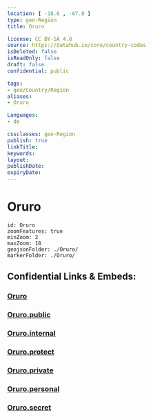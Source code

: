 ```yaml
---
location: [ -18.6 , -67.8 ] 
type: geo-Region
title: Oruro

license: CC BY-SA 4.0
source: https://datahub.io/core/country-codes
isDeleted: false
isReadOnly: false
draft: false
confidential: public

tags:
- geo/Country/Region
aliases:
- Oruro

Languages:
- de

cssclasses: geo-Region
publish: true
linkTitle: 
keywords: 
layout: 
publishDate: 
expiryDate: 
---
```


# Oruro

```leaflet
id: Oruro
zoomFeatures: true 
minZoom: 2 
maxZoom: 18
geojsonFolder: ./Oruro/
markerFolder: ./Oruro/
```


## Confidential Links & Embeds: 

### [Oruro](/_Standards/Earth/Continent/America~South/Bolivia/departments~Bolivia/Oruro.md) 

### [Oruro.public](/_public/Earth/Continent/America~South/Bolivia/departments~Bolivia/Oruro.public.md) 

### [Oruro.internal](/_internal/Earth/Continent/America~South/Bolivia/departments~Bolivia/Oruro.internal.md) 

### [Oruro.protect](/_protect/Earth/Continent/America~South/Bolivia/departments~Bolivia/Oruro.protect.md) 

### [Oruro.private](/_private/Earth/Continent/America~South/Bolivia/departments~Bolivia/Oruro.private.md) 

### [Oruro.personal](/_personal/Earth/Continent/America~South/Bolivia/departments~Bolivia/Oruro.personal.md) 

### [Oruro.secret](/_secret/Earth/Continent/America~South/Bolivia/departments~Bolivia/Oruro.secret.md)

